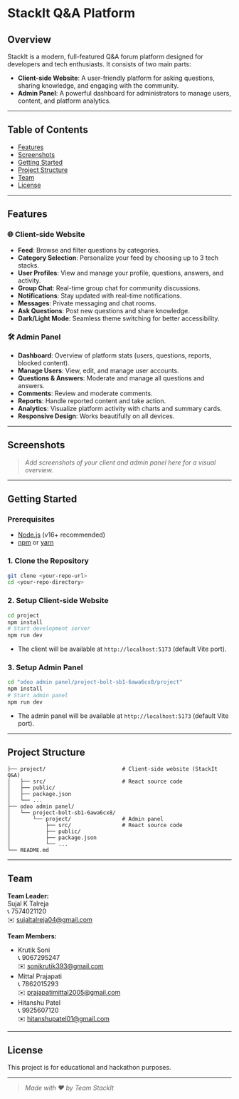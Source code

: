 # StackIt Q&A Platform

## Overview
StackIt is a modern, full-featured Q&A forum platform designed for developers and tech enthusiasts. It consists of two main parts:

- **Client-side Website**: A user-friendly platform for asking questions, sharing knowledge, and engaging with the community.
- **Admin Panel**: A powerful dashboard for administrators to manage users, content, and platform analytics.

---

## Table of Contents
- [Features](#features)
- [Screenshots](#screenshots)
- [Getting Started](#getting-started)
- [Project Structure](#project-structure)
- [Team](#team)
- [License](#license)

---

## Features

### 🌐 Client-side Website
- **Feed**: Browse and filter questions by categories.
- **Category Selection**: Personalize your feed by choosing up to 3 tech stacks.
- **User Profiles**: View and manage your profile, questions, answers, and activity.
- **Group Chat**: Real-time group chat for community discussions.
- **Notifications**: Stay updated with real-time notifications.
- **Messages**: Private messaging and chat rooms.
- **Ask Questions**: Post new questions and share knowledge.
- **Dark/Light Mode**: Seamless theme switching for better accessibility.

### 🛠️ Admin Panel
- **Dashboard**: Overview of platform stats (users, questions, reports, blocked content).
- **Manage Users**: View, edit, and manage user accounts.
- **Questions & Answers**: Moderate and manage all questions and answers.
- **Comments**: Review and moderate comments.
- **Reports**: Handle reported content and take action.
- **Analytics**: Visualize platform activity with charts and summary cards.
- **Responsive Design**: Works beautifully on all devices.

---

## Screenshots
> _Add screenshots of your client and admin panel here for a visual overview._

---

## Getting Started

### Prerequisites
- [Node.js](https://nodejs.org/) (v16+ recommended)
- [npm](https://www.npmjs.com/) or [yarn](https://yarnpkg.com/)

### 1. Clone the Repository
```bash
git clone <your-repo-url>
cd <your-repo-directory>
```

### 2. Setup Client-side Website
```bash
cd project
npm install
# Start development server
npm run dev
```
- The client will be available at `http://localhost:5173` (default Vite port).

### 3. Setup Admin Panel
```bash
cd "odoo admin panel/project-bolt-sb1-6awa6cx8/project"
npm install
# Start admin panel
npm run dev
```
- The admin panel will be available at `http://localhost:5173` (default Vite port).

---

## Project Structure
```
├── project/                        # Client-side website (StackIt Q&A)
│   ├── src/                        # React source code
│   ├── public/
│   ├── package.json
│   └── ...
├── odoo admin panel/
│   └── project-bolt-sb1-6awa6cx8/
│       └── project/                # Admin panel
│           ├── src/                # React source code
│           ├── public/
│           ├── package.json
│           └── ...
└── README.md
```

---

## Team
**Team Leader:**  
Sujal K Talreja  
📞 7574021120  
✉️ sujaltalreja04@gmail.com

**Team Members:**
- Krutik Soni  
  📞 9067295247  
  ✉️ sonikrutik393@gmail.com
- Mittal Prajapati  
  📞 7862015293  
  ✉️ prajapatimittal2005@gmail.com
- Hitanshu Patel  
  📞 9925607120  
  ✉️ hitanshupatel01@gmail.com

---

## License
This project is for educational and hackathon purposes.

---

> _Made with ❤️ by Team StackIt_ 